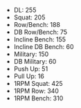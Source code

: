 * DL: 255
*  Squat: 205
*  Row/Bench: 188
*  DB Row/Bench: 75
*  Incline Bench: 155
*  Incline DB Bench: 60
*  Military: 150
*  DB Military: 60
*  Push Up: 51
*  Pull Up: 16
*  1RPM Squat: 425
*  1RPM Row: 340
*  1RPM Bench: 310
